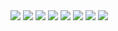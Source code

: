 <html class="no-js" lang="en"><head>
    <title>GSMG Puzzle</title>
    <meta charset="utf-8">
    <meta http-equiv="x-ua-compatible" content="ie=edge">
    <meta name="robots" content="noindex">
    <meta name="description" content="GSMG Puzzle">
    <meta name="viewport" content="width=device-width, initial-scale=1">
    <meta name="csrf-token" content="GdSZPvSIB1YYsjgPToYapMyO8gLijEhwT30csTl6">
</head>
<body>
<!-- Nice to see you around! Good luck little bunny hunter ;) -->

<img src="img/black_banking - war.png">
<img src="img/blue_ca.png">
<img src="img/blue_dig_i.png">
<img src="img/blue_lock_lo.png">
<img src="img/red_crypto_gic.png">
<img src="img/red_n_you.png">
<img src="img/red_open_lock_n_ing.png">
<img src="img/red_t.png">
<div style="display: none">
    <form method="POST" action="https://gsmg.io/phase1verification" accept-charset="UTF-8"><input name="_token" type="hidden" value="GdSZPvSIB1YYsjgPToYapMyO8gLijEhwT30csTl6">
    <input type="password" name="password">
    <input type="submit">
    </form>
</div>

</body></html>
